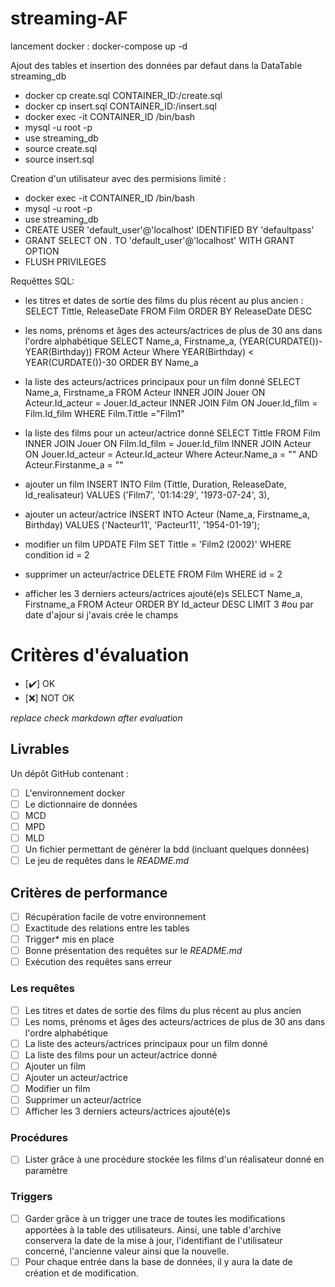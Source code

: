 # streaming-AF

lancement docker :
docker-compose up -d

Ajout des tables et insertion des données par defaut dans la DataTable streaming_db
- docker cp create.sql CONTAINER_ID:/create.sql
- docker cp insert.sql CONTAINER_ID:/insert.sql
- docker exec -it CONTAINER_ID /bin/bash
- mysql -u root -p
- use streaming_db
- source create.sql
- source insert.sql

Creation d'un utilisateur avec des permisions limité : 
- docker exec -it CONTAINER_ID /bin/bash
- mysql -u root -p
- use streaming_db
- CREATE USER 'default_user'@'localhost' IDENTIFIED BY 'defaultpass'
- GRANT SELECT ON *.* TO 'default_user'@'localhost' WITH GRANT OPTION
- FLUSH PRIVILEGES

Requêttes SQL:

- les titres et dates de sortie des films du plus récent au plus ancien :
SELECT Tittle, ReleaseDate FROM Film ORDER BY ReleaseDate DESC

- les noms, prénoms et âges des acteurs/actrices de plus de 30 ans dans l'ordre alphabétique
SELECT Name_a, Firstname_a, (YEAR(CURDATE())-YEAR(Birthday)) FROM Acteur Where YEAR(Birthday) < YEAR(CURDATE())-30 ORDER BY Name_a

- la liste des acteurs/actrices principaux pour un film donné
SELECT Name_a, Firstname_a FROM Acteur INNER JOIN Jouer ON Acteur.Id_acteur = Jouer.Id_acteur INNER JOIN Film ON Jouer.Id_film = Film.Id_film WHERE Film.Tittle ="Film1"

- la liste des films pour un acteur/actrice donné
SELECT Tittle FROM Film INNER JOIN Jouer ON Film.Id_film = Jouer.Id_film INNER JOIN Acteur ON Jouer.Id_acteur = Acteur.Id_acteur Where Acteur.Name_a = "" AND Acteur.Firstanme_a = ""

- ajouter un film
INSERT INTO Film
    (Tittle, Duration, ReleaseDate, Id_realisateur)
VALUES
    ('Film7', '01:14:29', '1973-07-24', 3),

- ajouter un acteur/actrice
INSERT INTO Acteur
    (Name_a, Firstname_a, Birthday)
VALUES
    ('Nacteur11', 'Pacteur11', '1954-01-19');

- modifier un film
UPDATE Film
SET Tittle = 'Film2 (2002)'
WHERE condition id = 2

- supprimer un acteur/actrice
DELETE FROM Film
WHERE id = 2

- afficher les 3 derniers acteurs/actrices ajouté(e)s
SELECT Name_a, Firstname_a FROM Acteur ORDER BY Id_acteur DESC LIMIT 3 #ou par date d'ajour si j'avais crée le champs



# Critères d'évaluation

- [✔️] OK
- [:x:] NOT OK

*replace check markdown after evaluation*



## Livrables

Un dépôt GitHub contenant :
- [ ] L'environnement docker
- [ ] Le dictionnaire de données
- [ ] MCD
- [ ] MPD
- [ ] MLD
- [ ] Un fichier permettant de générer la bdd (incluant quelques données)
- [ ] Le jeu de requêtes dans le *README.md*

## Critères de performance

- [ ] Récupération facile de votre environnement
- [ ] Exactitude des relations entre les tables
- [ ] Trigger* mis en place
- [ ] Bonne présentation des requêtes sur le *README.md*
- [ ] Exécution des requêtes sans erreur

### Les requêtes

- [ ] Les titres et dates de sortie des films du plus récent au plus ancien
- [ ] Les noms, prénoms et âges des acteurs/actrices de plus de 30 ans dans l'ordre alphabétique
- [ ] La liste des acteurs/actrices principaux pour un film donné
- [ ] La liste des films pour un acteur/actrice donné
- [ ] Ajouter un film
- [ ] Ajouter un acteur/actrice
- [ ] Modifier un film
- [ ] Supprimer un acteur/actrice
- [ ] Afficher les 3 derniers acteurs/actrices ajouté(e)s

### Procédures

- [ ] Lister grâce à une procédure stockée les films d'un réalisateur donné en paramètre

### Triggers

- [ ] Garder grâce à un trigger une trace de toutes les modifications apportées à la table des utilisateurs. Ainsi, une table d'archive conservera la date de la mise à jour, l'identifiant de l'utilisateur concerné, l'ancienne valeur ainsi que la nouvelle.
- [ ] Pour chaque entrée dans la base de données, il y aura la date de création et de modification.
